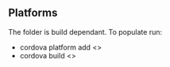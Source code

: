 ## Platforms

The folder is build dependant. To populate run:

- cordova platform add <<platform>>
- cordova build <<platform>>
